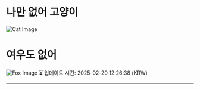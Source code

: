
# 나만 없어 고양이

![Cat Image](https://cdn2.thecatapi.com/images/aut.gif)

# 여우도 없어
![Fox Image](https://randomfox.ca/images/6.jpg)
⏳ 업데이트 시간: 2025-02-20 12:26:38 (KRW)

---
